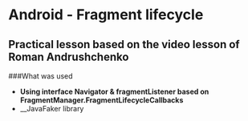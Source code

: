 # Android - Fragment lifecycle

## Practical lesson based on the video lesson of Roman Andrushchenko 

###What was used
- __Using interface Navigator & fragmentListener based on FragmentManager.FragmentLifecycleCallbacks__ 
- __JavaFaker library


